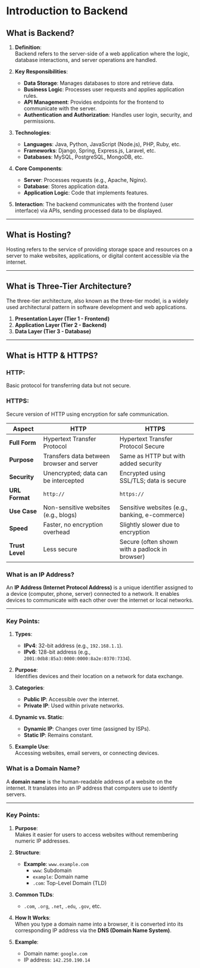 # Introduction to Backend

## What is Backend?

1. **Definition**:  
   Backend refers to the server-side of a web application where the logic, database interactions, and server operations are handled.

2. **Key Responsibilities**:
   - **Data Storage**: Manages databases to store and retrieve data.
   - **Business Logic**: Processes user requests and applies application rules.
   - **API Management**: Provides endpoints for the frontend to communicate with the server.
   - **Authentication and Authorization**: Handles user login, security, and permissions.

3. **Technologies**:
   - **Languages**: Java, Python, JavaScript (Node.js), PHP, Ruby, etc.
   - **Frameworks**: Django, Spring, Express.js, Laravel, etc.
   - **Databases**: MySQL, PostgreSQL, MongoDB, etc.

4. **Core Components**:
   - **Server**: Processes requests (e.g., Apache, Nginx).
   - **Database**: Stores application data.
   - **Application Logic**: Code that implements features.

5. **Interaction**:
   The backend communicates with the frontend (user interface) via APIs, sending processed data to be displayed.

---

## What is Hosting?

Hosting refers to the service of providing storage space and resources on a server to make websites, applications, or digital content accessible via the internet.

---

## What is Three-Tier Architecture?

The three-tier architecture, also known as the three-tier model, is a widely used architectural pattern in software development and web applications.

1. **Presentation Layer (Tier 1 - Frontend)**  
2. **Application Layer (Tier 2 - Backend)**  
3. **Data Layer (Tier 3 - Database)**  

---

## What is HTTP & HTTPS?

### **HTTP**:  
Basic protocol for transferring data but not secure.  

### **HTTPS**:  
Secure version of HTTP using encryption for safe communication.

| **Aspect**      | **HTTP**                                     | **HTTPS**                                    |
|------------------|---------------------------------------------|---------------------------------------------|
| **Full Form**    | Hypertext Transfer Protocol                 | Hypertext Transfer Protocol Secure          |
| **Purpose**      | Transfers data between browser and server   | Same as HTTP but with added security        |
| **Security**     | Unencrypted; data can be intercepted        | Encrypted using SSL/TLS; data is secure     |
| **URL Format**   | `http://`                                   | `https://`                                  |
| **Use Case**     | Non-sensitive websites (e.g., blogs)        | Sensitive websites (e.g., banking, e-commerce) |
| **Speed**        | Faster, no encryption overhead              | Slightly slower due to encryption           |
| **Trust Level**  | Less secure                                 | Secure (often shown with a padlock in browser) |


### **What is an IP Address?**

An **IP Address (Internet Protocol Address)** is a unique identifier assigned to a device (computer, phone, server) connected to a network. It enables devices to communicate with each other over the internet or local networks.

---

### **Key Points**:

1. **Types**:  
   - **IPv4**: 32-bit address (e.g., `192.168.1.1`).  
   - **IPv6**: 128-bit address (e.g., `2001:0db8:85a3:0000:0000:8a2e:0370:7334`).  

2. **Purpose**:  
   Identifies devices and their location on a network for data exchange.

3. **Categories**:  
   - **Public IP**: Accessible over the internet.  
   - **Private IP**: Used within private networks.  

4. **Dynamic vs. Static**:  
   - **Dynamic IP**: Changes over time (assigned by ISPs).  
   - **Static IP**: Remains constant.  

5. **Example Use**:  
   Accessing websites, email servers, or connecting devices.

### **What is a Domain Name?**

A **domain name** is the human-readable address of a website on the internet. It translates into an IP address that computers use to identify servers.  

---

### **Key Points**:

1. **Purpose**:  
   Makes it easier for users to access websites without remembering numeric IP addresses.

2. **Structure**:  
   - **Example**: `www.example.com`  
     - `www`: Subdomain  
     - `example`: Domain name  
     - `.com`: Top-Level Domain (TLD)  

3. **Common TLDs**:  
   - `.com`, `.org`, `.net`, `.edu`, `.gov`, etc.  

4. **How It Works**:  
   When you type a domain name into a browser, it is converted into its corresponding IP address via the **DNS (Domain Name System)**.

5. **Example**:  
   - Domain name: `google.com`  
   - IP address: `142.250.190.14`
